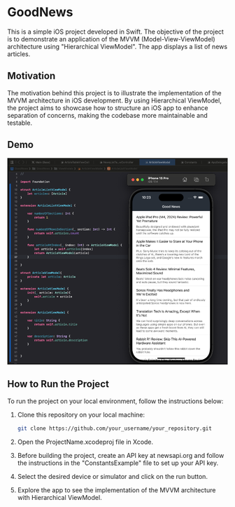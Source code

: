 #  GoodNews

This is a simple iOS project developed in Swift. The objective of the project is to demonstrate an application of the MVVM (Model-View-ViewModel) architecture using "Hierarchical ViewModel". The app displays a list of news articles.

## Motivation

The motivation behind this project is to illustrate the implementation of the MVVM architecture in iOS development. By using Hierarchical ViewModel, the project aims to showcase how to structure an iOS app to enhance separation of concerns, making the codebase more maintainable and testable.

## Demo

![Project Demo](https://raw.githubusercontent.com/Julio1901/myProjectsImages/master/ios-good-news/goodnews.png)

## How to Run the Project

To run the project on your local environment, follow the instructions below:

1. Clone this repository on your local machine:

   ```bash
   git clone https://github.com/your_username/your_repository.git

2. Open the ProjectName.xcodeproj file in Xcode.

3. Before building the project, create an API key at newsapi.org and follow the instructions in the "ConstantsExample" file to set up your API key.

4. Select the desired device or simulator and click on the run button.

5. Explore the app to see the implementation of the MVVM architecture with Hierarchical ViewModel.
